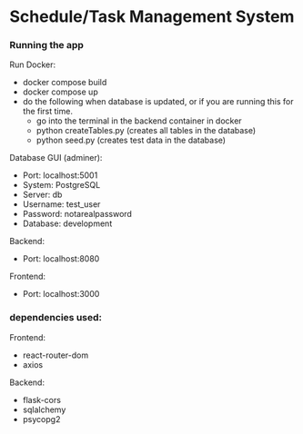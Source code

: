 # Schedule/Task Management System


### Running the app
Run Docker: 
- docker compose build
- docker compose up
- do the following when database is updated, or if you are running this for the first time.
    - go into the terminal in the backend container in docker
    - python createTables.py (creates all tables in the database)
    - python seed.py (creates test data in the database)

Database GUI (adminer): 
- Port: localhost:5001 
- System: PostgreSQL
- Server: db
- Username: test_user
- Password: notarealpassword
- Database: development

Backend: 
- Port: localhost:8080

Frontend:
- Port: localhost:3000


### dependencies used: 
Frontend: 
- react-router-dom
- axios 

Backend: 
- flask-cors
- sqlalchemy
- psycopg2